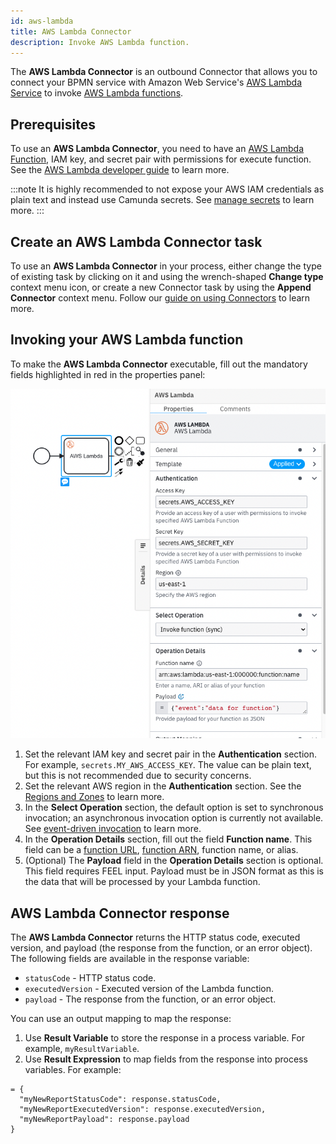 ```yaml
---
id: aws-lambda
title: AWS Lambda Connector
description: Invoke AWS Lambda function.
---
```


The **AWS Lambda Connector** is an outbound Connector that allows you to connect your BPMN service with Amazon Web Service's [AWS Lambda Service](https://aws.amazon.com/lambda/) to invoke [AWS Lambda functions](https://aws.amazon.com/lambda/).

## Prerequisites

To use an **AWS Lambda Connector**, you need to have an [AWS Lambda Function](https://docs.aws.amazon.com/lambda/latest/dg/welcome.html), IAM key, and secret pair with permissions for execute function. See the [AWS Lambda developer guide](https://docs.aws.amazon.com/lambda/latest/dg/lambda-permissions.html) to learn more.

:::note
It is highly recommended to not expose your AWS IAM credentials as plain text and instead use Camunda secrets. See [manage secrets](/components/connectors/img/connectors-aws-lambda-filled.png) to learn more.
:::

## Create an AWS Lambda Connector task

To use an **AWS Lambda Connector** in your process, either change the type of existing task by clicking on it and using the wrench-shaped **Change type** context menu icon, or create a new Connector task by using the **Append Connector** context menu. Follow our [guide on using Connectors](/components/connectors/use-connectors.md) to learn more.

## Invoking your AWS Lambda function

To make the **AWS Lambda Connector** executable, fill out the mandatory fields highlighted in red in the properties panel:

![AWS Lambda Filled](../../img/connectors-aws-lambda-filled.png)

1. Set the relevant IAM key and secret pair in the **Authentication** section. For example, `secrets.MY_AWS_ACCESS_KEY`. The value can be plain text, but this is not recommended due to security concerns.
2. Set the relevant AWS region in the **Authentication** section. See the [Regions and Zones](https://docs.aws.amazon.com/AWSEC2/latest/UserGuide/using-regions-availability-zones.html) to learn more.
3. In the **Select Operation** section, the default option is set to synchronous invocation; an asynchronous invocation
   option is currently not available.
   See [event-driven invocation](https://docs.aws.amazon.com/lambda/latest/dg/lambda-services.html#event-driven-invocation)
   to learn more.
4. In the **Operation Details** section, fill out the field **Function name**. This field can be a [function URL](https://docs.aws.amazon.com/lambda/latest/dg/lambda-urls.html?icmpid=docs_lambda_help), [function ARN](https://docs.aws.amazon.com/general/latest/gr/aws-arns-and-namespaces.html), function name, or alias.
5. (Optional) The **Payload** field in the **Operation Details** section is optional. This field requires FEEL input. Payload must be in JSON format as this is the data that will be processed by your Lambda function.

## AWS Lambda Connector response

The **AWS Lambda Connector** returns the HTTP status code, executed version, and payload (the response from the function, or an error object).
The following fields are available in the response variable:

- `statusCode` - HTTP status code.
- `executedVersion` - Executed version of the Lambda function.
- `payload` - The response from the function, or an error object.

You can use an output mapping to map the response:

1. Use **Result Variable** to store the response in a process variable. For example, `myResultVariable`.
2. Use **Result Expression** to map fields from the response into process variables. For example:

```
= {
  "myNewReportStatusCode": response.statusCode,
  "myNewReportExecutedVersion": response.executedVersion,
  "myNewReportPayload": response.payload
}
```
